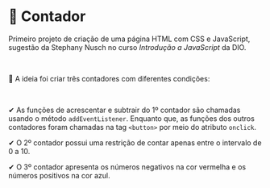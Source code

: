 # 🔷 Contador

Primeiro projeto de criação de uma página HTML com CSS e JavaScript, sugestão da Stephany Nusch no curso *Introdução a JavaScript* da DIO.

<br>

🔹 A ideia foi criar três contadores com diferentes condições:

<br>

✔ As funções de acrescentar e subtrair do 1º contador são chamadas usando o método `addEventListener`. Enquanto que, as funções dos outros contadores foram chamadas na tag `<button>` por meio do atributo `onclick`.

✔ O 2º contador possui uma restrição de contar apenas entre o intervalo de 0 a 10.

✔ O 3º contador apresenta os números negativos na cor vermelha e os números positivos na cor azul.
